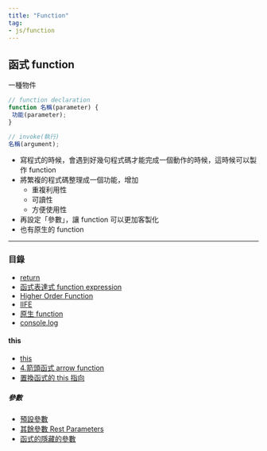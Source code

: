 ```yaml
---
title: "Function"
tag: 
- js/function
---
```

## 函式 function
一種物件
```js
// function declaration
function 名稱(parameter) {
 功能(parameter);
}

// invoke(執行)
名稱(argument);
```

- 寫程式的時候，會遇到好幾句程式碼才能完成一個動作的時候，這時候可以製作 function
- 將繁複的程式碼整理成一個功能，增加
	- 重複利用性
	- 可讀性
	- 方便使用性
- 再設定「參數」，讓 function 可以更加客製化
- 也有原生的 function

---

### 目錄
- [return](return.md)
- [函式表達式 function expression](JavaScript/資料類型/Function/函式表達式%20function%20expression.md)
- [Higher Order Function](JavaScript/資料類型/Function/Higher%20Order%20Function.md)
- [IIFE](JavaScript/資料類型/Function/IIFE.md)
- [原生 function](原生%20function.md)
- [console.log](JavaScript/資料類型/Function/console.log.md)

#### this 
- [this](JavaScript/資料類型/Function/this.md)
- [4.箭頭函式 arrow function](JavaScript/資料類型/Function/4.箭頭函式%20arrow%20function.md)
- [置換函式的 this 指向](JavaScript/資料類型/Function/置換函式的%20this%20指向.md)

##### 參數
- [預設參數](JavaScript/資料類型/Function/預設參數.md)
- [其餘參數 Rest Parameters](JavaScript/資料類型/Function/其餘參數%20Rest%20Parameters.md)
- [函式的隱藏的參數](JavaScript/資料類型/Function/函式的隱藏的參數.md)


  





 






